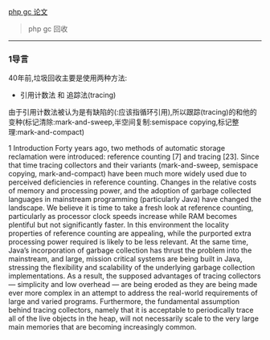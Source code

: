 [php gc 论文](http://researcher.watson.ibm.com/researcher/files/us-bacon/Bacon01Concurrent.pdf)

> php gc 回收
***
### 1导言
40年前,垃圾回收主要是使用两种方法:
- 引用计数法 和 追踪法(tracing)

由于引用计数法被认为是有缺陷的(:应该指循环引用),所以跟踪(tracing)的和他的变种(标记清除:mark-and-sweep,半空间复制:semispace copying,标记整理:mark-and-compact)


1 Introduction
Forty years ago, two methods of automatic storage reclamation were introduced: reference
counting [7] and tracing [23]. Since that time tracing collectors and their variants
(mark-and-sweep, semispace copying, mark-and-compact) have been much more
widely used due to perceived deficiencies in reference counting.
Changes in the relative costs of memory and processing power, and the adoption
of garbage collected languages in mainstream programming (particularly Java) have
changed the landscape. We believe it is time to take a fresh look at reference counting,
particularly as processor clock speeds increase while RAM becomes plentiful but not
significantly faster. In this environment the locality properties of reference counting
are appealing, while the purported extra processing power required is likely to be less
relevant.
At the same time, Java’s incorporation of garbage collection has thrust the problem
into the mainstream, and large, mission critical systems are being built in Java, stressing
the flexibility and scalability of the underlying garbage collection implementations. As
a result, the supposed advantages of tracing collectors — simplicity and low overhead
— are being eroded as they are being made ever more complex in an attempt to address
the real-world requirements of large and varied programs.
Furthermore, the fundamental assumption behind tracing collectors, namely that it
is acceptable to periodically trace all of the live objects in the heap, will not necessarily
scale to the very large main memories that are becoming increasingly common.
